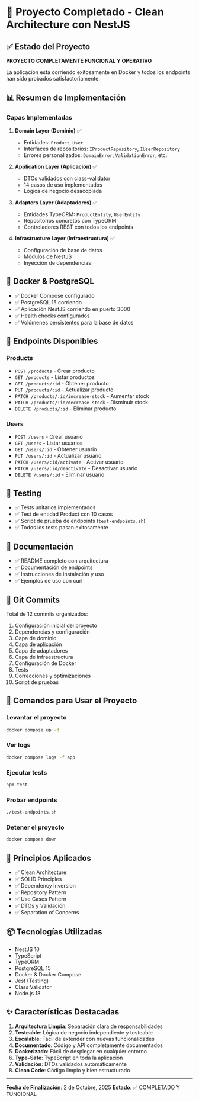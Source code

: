 # 🎉 Proyecto Completado - Clean Architecture con NestJS

## ✅ Estado del Proyecto

**PROYECTO COMPLETAMENTE FUNCIONAL Y OPERATIVO**

La aplicación está corriendo exitosamente en Docker y todos los endpoints han sido probados satisfactoriamente.

## 📊 Resumen de Implementación

### Capas Implementadas

1. **Domain Layer (Dominio)** ✅
   - Entidades: `Product`, `User`
   - Interfaces de repositorios: `IProductRepository`, `IUserRepository`
   - Errores personalizados: `DomainError`, `ValidationError`, etc.

2. **Application Layer (Aplicación)** ✅
   - DTOs validados con class-validator
   - 14 casos de uso implementados
   - Lógica de negocio desacoplada

3. **Adapters Layer (Adaptadores)** ✅
   - Entidades TypeORM: `ProductEntity`, `UserEntity`
   - Repositorios concretos con TypeORM
   - Controladores REST con todos los endpoints

4. **Infrastructure Layer (Infraestructura)** ✅
   - Configuración de base de datos
   - Módulos de NestJS
   - Inyección de dependencias

## 🐳 Docker & PostgreSQL

- ✅ Docker Compose configurado
- ✅ PostgreSQL 15 corriendo
- ✅ Aplicación NestJS corriendo en puerto 3000
- ✅ Health checks configurados
- ✅ Volúmenes persistentes para la base de datos

## 🔗 Endpoints Disponibles

### Products
- `POST /products` - Crear producto
- `GET /products` - Listar productos
- `GET /products/:id` - Obtener producto
- `PUT /products/:id` - Actualizar producto
- `PATCH /products/:id/increase-stock` - Aumentar stock
- `PATCH /products/:id/decrease-stock` - Disminuir stock
- `DELETE /products/:id` - Eliminar producto

### Users
- `POST /users` - Crear usuario
- `GET /users` - Listar usuarios
- `GET /users/:id` - Obtener usuario
- `PUT /users/:id` - Actualizar usuario
- `PATCH /users/:id/activate` - Activar usuario
- `PATCH /users/:id/deactivate` - Desactivar usuario
- `DELETE /users/:id` - Eliminar usuario

## 🧪 Testing

- ✅ Tests unitarios implementados
- ✅ Test de entidad Product con 10 casos
- ✅ Script de prueba de endpoints (`test-endpoints.sh`)
- ✅ Todos los tests pasan exitosamente

## 📝 Documentación

- ✅ README completo con arquitectura
- ✅ Documentación de endpoints
- ✅ Instrucciones de instalación y uso
- ✅ Ejemplos de uso con curl

## 🔄 Git Commits

Total de 12 commits organizados:
1. Configuración inicial del proyecto
2. Dependencias y configuración
3. Capa de dominio
4. Capa de aplicación
5. Capa de adaptadores
6. Capa de infraestructura
7. Configuración de Docker
8. Tests
9. Correcciones y optimizaciones
10. Script de pruebas

## 🚀 Comandos para Usar el Proyecto

### Levantar el proyecto
```bash
docker compose up -d
```

### Ver logs
```bash
docker compose logs -f app
```

### Ejecutar tests
```bash
npm test
```

### Probar endpoints
```bash
./test-endpoints.sh
```

### Detener el proyecto
```bash
docker compose down
```

## 🎯 Principios Aplicados

- ✅ Clean Architecture
- ✅ SOLID Principles
- ✅ Dependency Inversion
- ✅ Repository Pattern
- ✅ Use Cases Pattern
- ✅ DTOs y Validación
- ✅ Separation of Concerns

## 📦 Tecnologías Utilizadas

- NestJS 10
- TypeScript
- TypeORM
- PostgreSQL 15
- Docker & Docker Compose
- Jest (Testing)
- Class Validator
- Node.js 18

## ✨ Características Destacadas

1. **Arquitectura Limpia**: Separación clara de responsabilidades
2. **Testeable**: Lógica de negocio independiente y testeable
3. **Escalable**: Fácil de extender con nuevas funcionalidades
4. **Documentado**: Código y API completamente documentados
5. **Dockerizado**: Fácil de desplegar en cualquier entorno
6. **Type-Safe**: TypeScript en toda la aplicación
7. **Validación**: DTOs validados automáticamente
8. **Clean Code**: Código limpio y bien estructurado

---

**Fecha de Finalización**: 2 de Octubre, 2025
**Estado**: ✅ COMPLETADO Y FUNCIONAL
